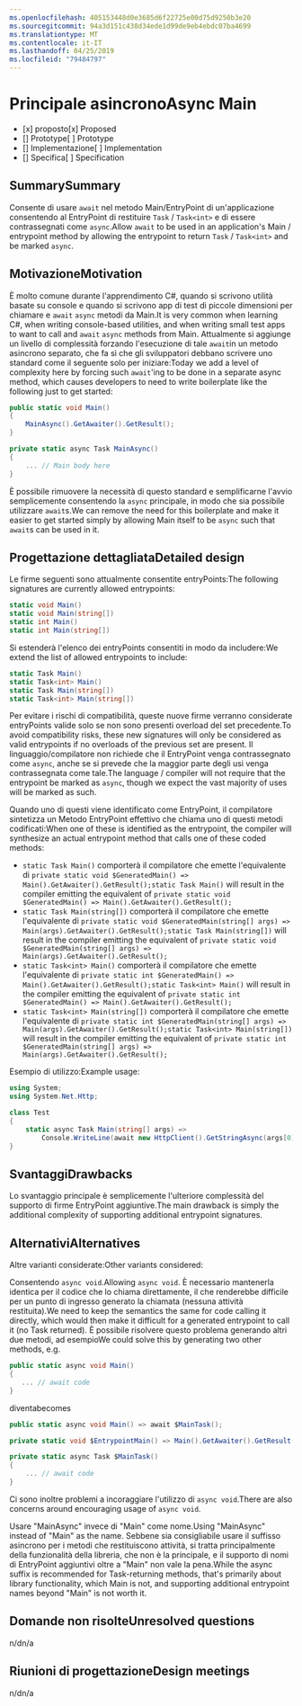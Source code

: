 ```yaml
---
ms.openlocfilehash: 405153448d0e3685d6f22725e00d75d9250b3e20
ms.sourcegitcommit: 94a3d151c438d34ede1d99de9eb4ebdc07ba4699
ms.translationtype: MT
ms.contentlocale: it-IT
ms.lasthandoff: 04/25/2019
ms.locfileid: "79484797"
---
```

# <a name="async-main"></a><span data-ttu-id="a836a-101">Principale asincrono</span><span class="sxs-lookup"><span data-stu-id="a836a-101">Async Main</span></span>

* <span data-ttu-id="a836a-102">[x] proposto</span><span class="sxs-lookup"><span data-stu-id="a836a-102">[x] Proposed</span></span>
* <span data-ttu-id="a836a-103">[] Prototype</span><span class="sxs-lookup"><span data-stu-id="a836a-103">[ ] Prototype</span></span>
* <span data-ttu-id="a836a-104">[] Implementazione</span><span class="sxs-lookup"><span data-stu-id="a836a-104">[ ] Implementation</span></span>
* <span data-ttu-id="a836a-105">[] Specifica</span><span class="sxs-lookup"><span data-stu-id="a836a-105">[ ] Specification</span></span>

## <a name="summary"></a><span data-ttu-id="a836a-106">Summary</span><span class="sxs-lookup"><span data-stu-id="a836a-106">Summary</span></span>
[summary]: #summary

<span data-ttu-id="a836a-107">Consente di usare `await` nel metodo Main/EntryPoint di un'applicazione consentendo al EntryPoint di restituire `Task` / `Task<int>` e di essere contrassegnati come `async`.</span><span class="sxs-lookup"><span data-stu-id="a836a-107">Allow `await` to be used in an application's Main / entrypoint method by allowing the entrypoint to return `Task` / `Task<int>` and be marked `async`.</span></span>

## <a name="motivation"></a><span data-ttu-id="a836a-108">Motivazione</span><span class="sxs-lookup"><span data-stu-id="a836a-108">Motivation</span></span>
[motivation]: #motivation

<span data-ttu-id="a836a-109">È molto comune durante l'apprendimento C#, quando si scrivono utilità basate su console e quando si scrivono app di test di piccole dimensioni per chiamare e `await` `async` metodi da Main.</span><span class="sxs-lookup"><span data-stu-id="a836a-109">It is very common when learning C#, when writing console-based utilities, and when writing small test apps to want to call and `await` `async` methods from Main.</span></span>  <span data-ttu-id="a836a-110">Attualmente si aggiunge un livello di complessità forzando l'esecuzione di tale `await`in un metodo asincrono separato, che fa sì che gli sviluppatori debbano scrivere uno standard come il seguente solo per iniziare:</span><span class="sxs-lookup"><span data-stu-id="a836a-110">Today we add a level of complexity here by forcing such `await`'ing to be done in a separate async method, which causes developers to need to write boilerplate like the following just to get started:</span></span>

```csharp
public static void Main()
{
    MainAsync().GetAwaiter().GetResult();
}

private static async Task MainAsync()
{
    ... // Main body here
}
```

<span data-ttu-id="a836a-111">È possibile rimuovere la necessità di questo standard e semplificarne l'avvio semplicemente consentendo la `async` principale, in modo che sia possibile utilizzare `await`s.</span><span class="sxs-lookup"><span data-stu-id="a836a-111">We can remove the need for this boilerplate and make it easier to get started simply by allowing Main itself to be `async` such that `await`s can be used in it.</span></span>

## <a name="detailed-design"></a><span data-ttu-id="a836a-112">Progettazione dettagliata</span><span class="sxs-lookup"><span data-stu-id="a836a-112">Detailed design</span></span>
[design]: #detailed-design

<span data-ttu-id="a836a-113">Le firme seguenti sono attualmente consentite entryPoints:</span><span class="sxs-lookup"><span data-stu-id="a836a-113">The following signatures are currently allowed entrypoints:</span></span>

```csharp
static void Main()
static void Main(string[])
static int Main()
static int Main(string[])
```

<span data-ttu-id="a836a-114">Si estenderà l'elenco dei entryPoints consentiti in modo da includere:</span><span class="sxs-lookup"><span data-stu-id="a836a-114">We extend the list of allowed entrypoints to include:</span></span>

```csharp
static Task Main()
static Task<int> Main()
static Task Main(string[])
static Task<int> Main(string[])
```

<span data-ttu-id="a836a-115">Per evitare i rischi di compatibilità, queste nuove firme verranno considerate entryPoints valide solo se non sono presenti overload del set precedente.</span><span class="sxs-lookup"><span data-stu-id="a836a-115">To avoid compatibility risks, these new signatures will only be considered as valid entrypoints if no overloads of the previous set are present.</span></span>
<span data-ttu-id="a836a-116">Il linguaggio/compilatore non richiede che il EntryPoint venga contrassegnato come `async`, anche se si prevede che la maggior parte degli usi venga contrassegnata come tale.</span><span class="sxs-lookup"><span data-stu-id="a836a-116">The language / compiler will not require that the entrypoint be marked as `async`, though we expect the vast majority of uses will be marked as such.</span></span>

<span data-ttu-id="a836a-117">Quando uno di questi viene identificato come EntryPoint, il compilatore sintetizza un Metodo EntryPoint effettivo che chiama uno di questi metodi codificati:</span><span class="sxs-lookup"><span data-stu-id="a836a-117">When one of these is identified as the entrypoint, the compiler will synthesize an actual entrypoint method that calls one of these coded methods:</span></span>
- <span data-ttu-id="a836a-118">```static Task Main()``` comporterà il compilatore che emette l'equivalente di ```private static void $GeneratedMain() => Main().GetAwaiter().GetResult();```</span><span class="sxs-lookup"><span data-stu-id="a836a-118">```static Task Main()``` will result in the compiler emitting the equivalent of ```private static void $GeneratedMain() => Main().GetAwaiter().GetResult();```</span></span>
- <span data-ttu-id="a836a-119">```static Task Main(string[])``` comporterà il compilatore che emette l'equivalente di ```private static void $GeneratedMain(string[] args) => Main(args).GetAwaiter().GetResult();```</span><span class="sxs-lookup"><span data-stu-id="a836a-119">```static Task Main(string[])``` will result in the compiler emitting the equivalent of ```private static void $GeneratedMain(string[] args) => Main(args).GetAwaiter().GetResult();```</span></span>
- <span data-ttu-id="a836a-120">```static Task<int> Main()``` comporterà il compilatore che emette l'equivalente di ```private static int $GeneratedMain() => Main().GetAwaiter().GetResult();```</span><span class="sxs-lookup"><span data-stu-id="a836a-120">```static Task<int> Main()``` will result in the compiler emitting the equivalent of ```private static int $GeneratedMain() => Main().GetAwaiter().GetResult();```</span></span>
- <span data-ttu-id="a836a-121">```static Task<int> Main(string[])``` comporterà il compilatore che emette l'equivalente di ```private static int $GeneratedMain(string[] args) => Main(args).GetAwaiter().GetResult();```</span><span class="sxs-lookup"><span data-stu-id="a836a-121">```static Task<int> Main(string[])``` will result in the compiler emitting the equivalent of ```private static int $GeneratedMain(string[] args) => Main(args).GetAwaiter().GetResult();```</span></span>

<span data-ttu-id="a836a-122">Esempio di utilizzo:</span><span class="sxs-lookup"><span data-stu-id="a836a-122">Example usage:</span></span>

```csharp
using System;
using System.Net.Http;

class Test
{
    static async Task Main(string[] args) =>
        Console.WriteLine(await new HttpClient().GetStringAsync(args[0]));
}
```

## <a name="drawbacks"></a><span data-ttu-id="a836a-123">Svantaggi</span><span class="sxs-lookup"><span data-stu-id="a836a-123">Drawbacks</span></span>
[drawbacks]: #drawbacks

<span data-ttu-id="a836a-124">Lo svantaggio principale è semplicemente l'ulteriore complessità del supporto di firme EntryPoint aggiuntive.</span><span class="sxs-lookup"><span data-stu-id="a836a-124">The main drawback is simply the additional complexity of supporting additional entrypoint signatures.</span></span>

## <a name="alternatives"></a><span data-ttu-id="a836a-125">Alternativi</span><span class="sxs-lookup"><span data-stu-id="a836a-125">Alternatives</span></span>
[alternatives]: #alternatives

<span data-ttu-id="a836a-126">Altre varianti considerate:</span><span class="sxs-lookup"><span data-stu-id="a836a-126">Other variants considered:</span></span>

<span data-ttu-id="a836a-127">Consentendo `async void`.</span><span class="sxs-lookup"><span data-stu-id="a836a-127">Allowing `async void`.</span></span>  <span data-ttu-id="a836a-128">È necessario mantenerla identica per il codice che lo chiama direttamente, il che renderebbe difficile per un punto di ingresso generato la chiamata (nessuna attività restituita).</span><span class="sxs-lookup"><span data-stu-id="a836a-128">We need to keep the semantics the same for code calling it directly, which would then make it difficult for a generated entrypoint to call it (no Task returned).</span></span>  <span data-ttu-id="a836a-129">È possibile risolvere questo problema generando altri due metodi, ad esempio</span><span class="sxs-lookup"><span data-stu-id="a836a-129">We could solve this by generating two other methods, e.g.</span></span>

```csharp
public static async void Main()
{
   ... // await code
}
```

<span data-ttu-id="a836a-130">diventa</span><span class="sxs-lookup"><span data-stu-id="a836a-130">becomes</span></span>

```csharp
public static async void Main() => await $MainTask();

private static void $EntrypointMain() => Main().GetAwaiter().GetResult();

private static async Task $MainTask()
{
    ... // await code
}
```

<span data-ttu-id="a836a-131">Ci sono inoltre problemi a incoraggiare l'utilizzo di `async void`.</span><span class="sxs-lookup"><span data-stu-id="a836a-131">There are also concerns around encouraging usage of `async void`.</span></span>

<span data-ttu-id="a836a-132">Usare "MainAsync" invece di "Main" come nome.</span><span class="sxs-lookup"><span data-stu-id="a836a-132">Using "MainAsync" instead of "Main" as the name.</span></span>  <span data-ttu-id="a836a-133">Sebbene sia consigliabile usare il suffisso asincrono per i metodi che restituiscono attività, si tratta principalmente della funzionalità della libreria, che non è la principale, e il supporto di nomi di EntryPoint aggiuntivi oltre a "Main" non vale la pena.</span><span class="sxs-lookup"><span data-stu-id="a836a-133">While the async suffix is recommended for Task-returning methods, that's primarily about library functionality, which Main is not, and supporting additional entrypoint names beyond "Main" is not worth it.</span></span>

## <a name="unresolved-questions"></a><span data-ttu-id="a836a-134">Domande non risolte</span><span class="sxs-lookup"><span data-stu-id="a836a-134">Unresolved questions</span></span>
[unresolved]: #unresolved-questions

<span data-ttu-id="a836a-135">n/d</span><span class="sxs-lookup"><span data-stu-id="a836a-135">n/a</span></span>

## <a name="design-meetings"></a><span data-ttu-id="a836a-136">Riunioni di progettazione</span><span class="sxs-lookup"><span data-stu-id="a836a-136">Design meetings</span></span>

<span data-ttu-id="a836a-137">n/d</span><span class="sxs-lookup"><span data-stu-id="a836a-137">n/a</span></span>
